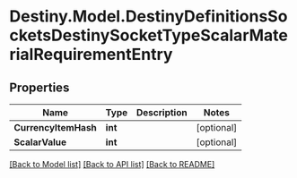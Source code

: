 # Destiny.Model.DestinyDefinitionsSocketsDestinySocketTypeScalarMaterialRequirementEntry

## Properties

Name | Type | Description | Notes
------------ | ------------- | ------------- | -------------
**CurrencyItemHash** | **int** |  | [optional] 
**ScalarValue** | **int** |  | [optional] 

[[Back to Model list]](../README.md#documentation-for-models) [[Back to API list]](../README.md#documentation-for-api-endpoints) [[Back to README]](../README.md)

